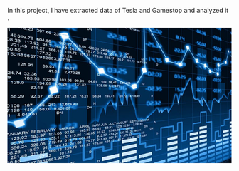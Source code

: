 
In this project,
I have extracted data of Tesla and Gamestop and analyzed it .

![alt text](https://github.com/Utshav-paudel/Data-analysis-of-stocks/blob/ba7e951552dafdd76278337bb87bdb9f16ccac01/image/stockanalysis.jpg)
